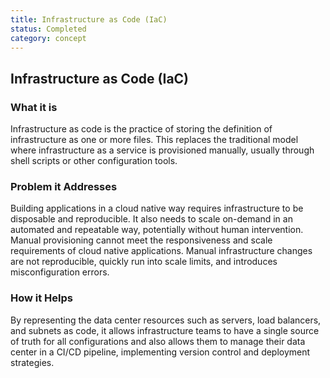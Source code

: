 ```yaml
---
title: Infrastructure as Code (IaC)
status: Completed
category: concept
---
```

## Infrastructure as Code (IaC)

### What it is
Infrastructure as code is the practice of storing the definition of infrastructure as one or more files. This replaces the traditional model where infrastructure as a service is provisioned manually, usually through shell scripts or other configuration tools.

### Problem it Addresses
Building applications in a cloud native way requires infrastructure to be disposable and reproducible. It also needs to scale on-demand in an automated and repeatable way, potentially without human intervention. Manual provisioning cannot meet the responsiveness and scale requirements of cloud native applications. Manual infrastructure changes are not reproducible, quickly run into scale limits, and introduces misconfiguration errors.

### How it Helps
By representing the data center resources such as servers, load balancers, and subnets as code, it allows infrastructure teams to have a single source of truth for all configurations and also allows them to manage their data center in a CI/CD pipeline, implementing version control and deployment strategies.

